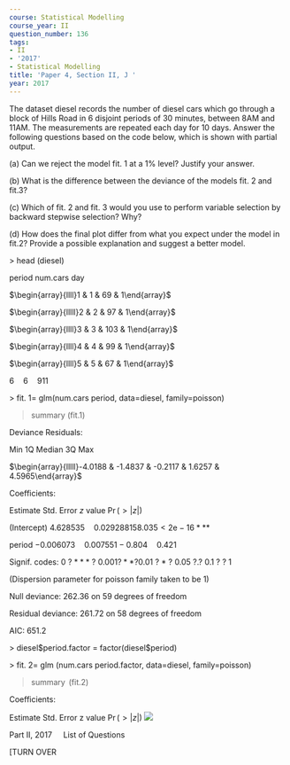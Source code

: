 ```yaml
---
course: Statistical Modelling
course_year: II
question_number: 136
tags:
- II
- '2017'
- Statistical Modelling
title: 'Paper 4, Section II, J '
year: 2017
---
```






The dataset diesel records the number of diesel cars which go through a block of Hills Road in 6 disjoint periods of 30 minutes, between 8AM and 11AM. The measurements are repeated each day for 10 days. Answer the following questions based on the code below, which is shown with partial output.

(a) Can we reject the model fit. 1 at a $1 \%$ level? Justify your answer.

(b) What is the difference between the deviance of the models fit. 2 and fit.3?

(c) Which of fit. 2 and fit. 3 would you use to perform variable selection by backward stepwise selection? Why?

(d) How does the final plot differ from what you expect under the model in fit.2? Provide a possible explanation and suggest a better model.

$>$ head (diesel)

period num.cars day

$\begin{array}{llll}1 & 1 & 69 & 1\end{array}$

$\begin{array}{lllll}2 & 2 & 97 & 1\end{array}$

$\begin{array}{llll}3 & 3 & 103 & 1\end{array}$

$\begin{array}{llll}4 & 4 & 99 & 1\end{array}$

$\begin{array}{llll}5 & 5 & 67 & 1\end{array}$

$6 \quad 6 \quad 911$

$>$ fit. $1=$ glm(num.cars period, data=diesel, family=poisson)

> summary (fit.1)

Deviance Residuals:

Min 1Q Median 3Q Max

$\begin{array}{lllll}-4.0188 & -1.4837 & -0.2117 & 1.6257 & 4.5965\end{array}$

Coefficients:

Estimate Std. Error $z$ value $\operatorname{Pr}(>|z|)$

(Intercept) $4.628535 \quad 0.029288158 .035<2 \mathrm{e}-16 * * *$

period $-0.006073 \quad 0.007551-0.804 \quad 0.421$

Signif. codes: 0 ? $* * *$ ? $0.001 ? * * ? 0.01$ ? $*$ ? $0.05$ ?.? $0.1$ ? ? 1

(Dispersion parameter for poisson family taken to be 1)

Null deviance: $262.36$ on 59 degrees of freedom

Residual deviance: $261.72$ on 58 degrees of freedom

AIC: $651.2$

$>$ diesel\$period.factor = factor(diesel\$period)

$>$ fit. $2=$ glm (num.cars period.factor, data=diesel, family=poisson)

> $\operatorname{summary}$ (fit.2)

Coefficients:

Estimate Std. Error z value $\operatorname{Pr}(>|z|)$ 
![](https://cdn.mathpix.com/cropped/2022_04_28_5ab469c05c27f0f67e67g-101.jpg?height=1256&width=916&top_left_y=142&top_left_x=173)

Part II, $2017 \quad$ List of Questions

[TURN OVER